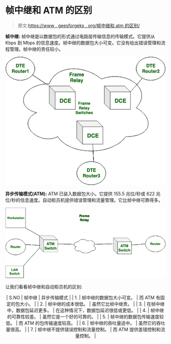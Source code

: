 # 帧中继和 ATM 的区别

> 原文:[https://www . geesforgeks . org/帧中继和 atm 的区别/](https://www.geeksforgeeks.org/difference-between-frame-relay-and-atm/)

**帧中继:**
帧中继是以数据包的形式通过电路层传输信息的传输模式。它提供从 Kbps 到 Mbps 的信息速度。帧中继的数据包大小可变。它没有给出错误管理和流程管理。帧中继的责任较小。

![](img/0f85c86e05fb258cdba41f981a89c8ec.png)

**异步传输模式(ATM):**
ATM 已装入数据包大小。它提供 155.5 兆位/秒或 622 兆位/秒的信息速度。自动柜员机提供错误管理和流量管理。它比帧中继可靠得多。

![](img/4bef39de871a1ccffcd4eac95f5057b5.png)

让我们看看帧中继和自动柜员机的区别:

<center>

| S.NO | 帧中继 | 异步传输模式 |
| 1. | 帧中继的数据包大小可变。 | 而 ATM 有固定的包大小。 |
| 2. | 帧中继的成本很低。 | 虽然它比帧中继贵。 |
| 3. | 在帧中继中，数据包延迟更多。 | 在这种情况下，数据包延迟很低或更低。 |
| 4. | 帧中继的可靠性较差。 | 虽然它是一个好的可靠的。 |
| 5. | 帧中继的数据包传输速度较低。 | 而 ATM 的包传输速度较高。 |
| 6. | 帧中继的吞吐量适中。 | 虽然它的吞吐量很高。 |
| 7. | 帧中继不提供错误控制和流量控制。 | 而 ATM 提供差错控制和流量控制。 |

</center>